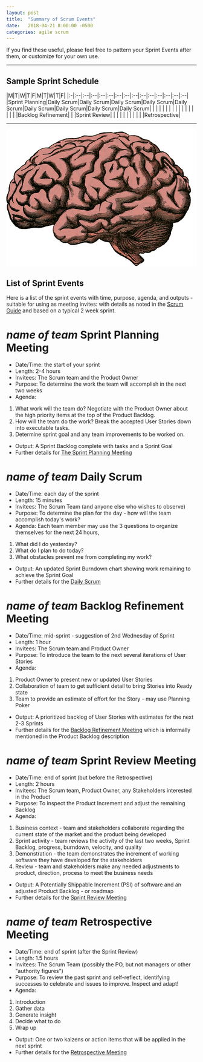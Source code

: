 ```yaml
---
layout: post
title:  "Summary of Scrum Events"
date:   2018-04-21 8:00:00 -0500
categories: agile scrum
---
```


If you find these useful, please feel free to pattern your Sprint Events after them, or customize for your own use.

---

Sample Sprint Schedule
----------------------

|M|T|W|T|F|M|T|W|T|F|
|:-|:--|:--|:--|:--|:--|:--|:--|:--|:--|:--|:--|:--|:--|:--|
|Sprint Planning|Daily Scrum|Daily Scrum|Daily Scrum|Daily Scrum|Daily Scrum|Daily Scrum|Daily Scrum|Daily Scrum|Daily Scrum|
| | | | | | | | | |
| | | | | | |Backlog Refinement| | |Sprint Review|
| | | | | | | | | |Retrospective|
	
---

![brain](/assets/brain.png)

List of Sprint Events
---------------------

Here is a list of the sprint events with time, purpose, agenda, and outputs - suitable for using as meeting invites:
with details as noted in the [Scrum Guide](http://scrumguides.org/scrum-guide.html) and based on a typical 2 week sprint.

*name of team* Sprint Planning Meeting
====================================

* Date/Time: the start of your sprint
* Length: 2-4 hours
* Invitees: The Scrum team and the Product Owner
* Purpose: To determine the work the team will accomplish in the next two weeks
* Agenda:
1. What work will the team do?  Negotiate with the Product Owner about the high priority items at the top of the Product Backlog.
2. How will the team do the work?  Break the accepted User Stories down into executable tasks.
3. Determine sprint goal and any team improvements to be worked on.
* Output: A Sprint Backlog complete with tasks and a Sprint Goal
* Further details for [The Sprint Planning Meeting](http://scrumguides.org/scrum-guide.html#events-planning)

*name of team* Daily Scrum
========================

* Date/Time: each day of the sprint
* Length: 15 minutes
* Invitees: The Scrum Team (and anyone else who wishes to observe)
* Purpose: To determine the plan for the day - how will the team accomplish today's work?
* Agenda: Each team member may use the 3 questions to organize themselves for the next 24 hours,
1. What did I do yesterday?
2. What do I plan to do today?
3. What obstacles prevent me from completing my work?
* Output: An updated Sprint Burndown chart showing work remaining to achieve the Sprint Goal
* Further details for the [Daily Scrum](http://scrumguides.org/scrum-guide.html#events-daily)

*name of team* Backlog Refinement Meeting
=======================================

* Date/Time: mid-sprint - suggestion of 2nd Wednesday of Sprint
* Length: 1 hour
* Invitees: The Scrum team and Product Owner
* Purpose: To introduce the team to the next several iterations of User Stories
* Agenda:
1. Product Owner to present new or updated User Stories
2. Collaboration of team to get sufficient detail to bring Stories into Ready state
3. Team to provide an estimate of effort for the Story - may use Planning Poker
* Output: A prioritized backlog of User Stories with estimates for the next 2-3 Sprints
* Further details for the [Backlog Refinement Meeting](https://www.mountaingoatsoftware.com/blog/product-backlog-refinement-grooming) which is informally mentioned in the Product Backlog description

*name of team* Sprint Review Meeting
==================================

* Date/Time: end of sprint (but before the Retrospective)
* Length: 2 hours
* Invitees: The Scrum team, Product Owner, any Stakeholders interested in the Product
* Purpose: To inspect the Product Increment and adjust the remaining Backlog
* Agenda:
1. Business context - team and stakeholders collaborate regarding the current state of the market and the product being developed
2. Sprint activity - team reviews the activity of the last two weeks, Sprint Backlog, progress, burndown, velocity, and quality
3. Demonstration - the team demonstrates the increment of working software they have developed for the stakeholders
4. Review - team and stakeholders make any needed adjustments to product, direction, process to meet the business needs
* Output: A Potentially Shippable Increment (PSI) of software and an adjusted Product Backlog - or roadmap
* Further details for the [Sprint Review Meeting](http://scrumguides.org/scrum-guide.html#events-review)

*name of team* Retrospective Meeting
==================================

* Date/Time: end of sprint (after the Sprint Review)
* Length: 1.5 hours
* Invitees: The Scrum Team (possibly the PO, but not managers or other "authority figures")
* Purpose: To review the past sprint and self-reflect, identifying successes to celebrate and issues to improve.  Inspect and adapt!
* Agenda:
1. Introduction
2. Gather data
3. Generate insight
4. Decide what to do
5. Wrap up
* Output: One or two kaizens or action items that will be applied in the next sprint
* Further details for the [Retrospective Meeting](http://scrumguides.org/scrum-guide.html#events-retro)
